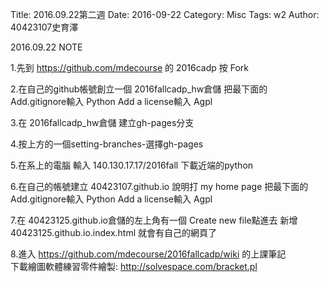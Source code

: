 Title: 2016.09.22第二週
Date: 2016-09-22
Category: Misc
Tags: w2
Author: 40423107史育澤


<!-- PELICAN_END_SUMMARY -->
2016.09.22 NOTE

1.先到 https://github.com/mdecourse 的 2016cadp 按 Fork

2.在自己的github帳號創立一個 2016fallcadp_hw倉儲
把最下面的 Add.gitignore輸入 Python  Add a license輸入 Agpl

3.在 2016fallcadp_hw倉儲 建立gh-pages分支

4.按上方的一個setting-branches-選擇gh-pages

5.在系上的電腦 輸入 140.130.17.17/2016fall 下載近端的python

6.在自己的帳號建立 40423107.github.io
說明打 my home page
把最下面的 Add.gitignore輸入 Python  Add a license輸入 Agpl

7.在 40423125.github.io倉儲的左上角有一個 Create new file點進去
新增40423125.github.io.index.html 就會有自己的網頁了

8.進入 https://github.com/mdecourse/2016fallcadp/wiki 的上課筆記   
下載繪圖軟體練習零件繪製: http://solvespace.com/bracket.pl








